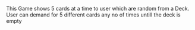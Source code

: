 This Game shows 5 cards at a time to user which are random from a Deck. User can demand for 5 different cards any no of times untill the deck is empty
